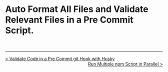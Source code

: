# Auto Format All Files and Validate Relevant Files in a Pre Commit Script.


<br />

----
<div>
  <div style="float: left">
    <a href="https://github.com/DevJoseManuel/js-tutorials/blob/master/testing/ch02/02_13.md">
      < Validate Code in a Pre Commit git Hook with Husky
    </a>
  </div>
  <div style="float: right">
    <a href="https://github.com/DevJoseManuel/js-tutorials/blob/master/testing/ch02/02_15.md">
      Run Multiple npm Script in Parallel >
    </a>
  </div>
</div>

